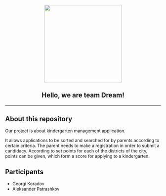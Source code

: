  <p align="center"><img src="https://user-images.githubusercontent.com/59877276/125040135-f46ae480-e09f-11eb-84ed-546a6e142178.png" width="250"></p>

## <p align="center">Hello, we are team Dream!</p>


---

## About this repository


Our project is about kindergarten management application.

It allows applications to be sorted and searched for by parents according to certain criteria. 
The parent needs to make a registration in order to submit a candidacy.
According to set points for each of the districts of the city, points can be given, which form a score for applying to a kindergarten.

## Participants

 - Georgi Koradov
 - Aleksander Patrashkov 
